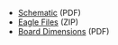 * [Schematic](./board_files/schematic.pdf) (PDF)
* [Eagle Files](./board_files/eagle_files.zip) (ZIP)
* [Board Dimensions](./board_files/dimensions.pdf) (PDF)
